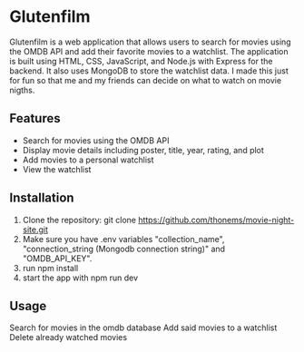 # Glutenfilm

Glutenfilm is a web application that allows users to search for movies using the OMDB API and add their favorite movies to a watchlist. The application is built using HTML, CSS, JavaScript, and Node.js with Express for the backend. It also uses MongoDB to store the watchlist data. I made this just for fun so that me and my friends can decide on what to watch on movie nigths.

## Features

- Search for movies using the OMDB API
- Display movie details including poster, title, year, rating, and plot
- Add movies to a personal watchlist
- View the watchlist

## Installation

1. Clone the repository:
   git clone https://github.com/thonems/movie-night-site.git
2. Make sure you have .env variables "collection_name", "connection_string (Mongodb connection string)" and "OMDB_API_KEY".
3. run npm install
4. start the app with npm run dev

## Usage

Search for movies in the omdb database
Add said movies to a watchlist
Delete already watched movies
